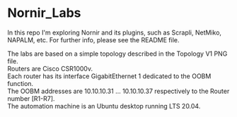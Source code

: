 # Nornir_Labs
In this repo I'm exploring Nornir and its plugins, such as Scrapli, NetMiko, NAPALM, etc. For further info, please see the README file.

  The labs are based on a simple topology described in the Topology V1 PNG file.<br>
  Routers are Cisco CSR1000v.<br>
  Each router has its interface GigabitEthernet 1 dedicated to the OOBM function.<br>
  The OOBM addresses are 10.10.10.31 ... 10.10.10.37 respectively to the Router number [R1-R7].<br>
  The automation machine is an Ubuntu desktop running LTS 20.04.<br>
  